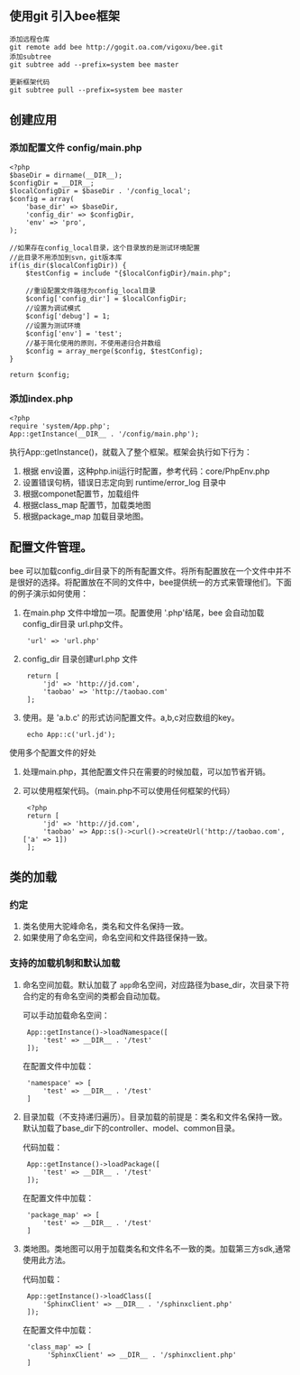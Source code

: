 ## 使用git 引入bee框架

	添加远程仓库
	git remote add bee http://gogit.oa.com/vigoxu/bee.git
    添加subtree
    git subtree add --prefix=system bee master

    更新框架代码
    git subtree pull --prefix=system bee master

## 创建应用

### 添加配置文件 config/main.php 
	
	<?php
	$baseDir = dirname(__DIR__);
	$configDir = __DIR__;
	$localConfigDir = $baseDir . '/config_local';
	$config = array(
	    'base_dir' => $baseDir,
	    'config_dir' => $configDir,
	    'env' => 'pro',
	);
	
	//如果存在config_local目录，这个目录放的是测试环境配置
	//此目录不用添加到svn，git版本库
	if(is_dir($localConfigDir)) {
	    $testConfig = include "{$localConfigDir}/main.php";
	
	    //重设配置文件路径为config_local目录
	    $config['config_dir'] = $localConfigDir;
	    //设置为调试模式
	    $config['debug'] = 1;
	    //设置为测试环境
	    $config['env'] = 'test';
	    //基于简化使用的原则，不使用递归合并数组
	    $config = array_merge($config, $testConfig);
	}

	return $config;

### 添加index.php
	
	<?php
	require 'system/App.php';
	App::getInstance(__DIR__ . '/config/main.php');

执行App::getInstance()，就载入了整个框架。框架会执行如下行为：  

1. 根据 env设置，这种php.ini运行时配置，参考代码：core/PhpEnv.php
2. 设置错误句柄，错误日志定向到 runtime/error_log 目录中
3. 根据componet配置节，加载组件
4. 根据class_map 配置节，加载类地图
5. 根据package_map 加载目录地图。


## 配置文件管理。
bee 可以加载config_dir目录下的所有配置文件。将所有配置放在一个文件中并不是很好的选择。将配置放在不同的文件中，bee提供统一的方式来管理他们。下面的例子演示如何使用：


1. 在main.php 文件中增加一项。配置使用 '.php'结尾，bee 会自动加载config_dir目录 url.php文件。
	
		'url' => 'url.php' 
2. config_dir 目录创建url.php 文件

		return [
		    'jd' => 'http://jd.com',
		    'taobao' => 'http://taobao.com'
		];
3. 使用。是 'a.b.c' 的形式访问配置文件。a,b,c对应数组的key。

		echo App::c('url.jd');


使用多个配置文件的好处


1. 处理main.php，其他配置文件只在需要的时候加载，可以加节省开销。
2. 可以使用框架代码。（main.php不可以使用任何框架的代码）

		<?php
		return [
		    'jd' => 'http://jd.com',
		    'taobao' => App::s()->curl()->createUrl('http://taobao.com', ['a' => 1])
		];

## 类的加载

### 约定
1. 类名使用大驼峰命名，类名和文件名保持一致。
2. 如果使用了命名空间，命名空间和文件路径保持一致。

### 支持的加载机制和默认加载
1. 命名空间加载。默认加载了 `app`命名空间，对应路径为base_dir，次目录下符合约定的有命名空间的类都会自动加载。  

	可以手动加载命名空间：


		App::getInstance()->loadNamespace([
		    'test' => __DIR__ . '/test'
		]);
    在配置文件中加载：  

		'namespace' => [
			'test' => __DIR__ . '/test'
		]
2. 目录加载（不支持递归遍历）。目录加载的前提是：类名和文件名保持一致。默认加载了base_dir下的controller、model、common目录。


	代码加载：


		App::getInstance()->loadPackage([
		    'test' => __DIR__ . '/test'
		]);
    在配置文件中加载：  

		'package_map' => [
			'test' => __DIR__ . '/test'
		]
3. 类地图。类地图可以用于加载类名和文件名不一致的类。加载第三方sdk,通常使用此方法。

	代码加载：


		App::getInstance()->loadClass([
		    'SphinxClient' => __DIR__ . '/sphinxclient.php'
		]);
    在配置文件中加载：  

		'class_map' => [
			 'SphinxClient' => __DIR__ . '/sphinxclient.php'
		]